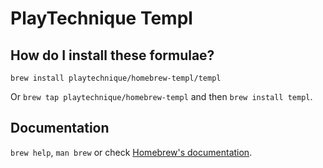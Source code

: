 # PlayTechnique Templ

## How do I install these formulae?

`brew install playtechnique/homebrew-templ/templ`

Or `brew tap playtechnique/homebrew-templ` and then `brew install templ`.

## Documentation

`brew help`, `man brew` or check [Homebrew's documentation](https://docs.brew.sh).

